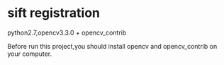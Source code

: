 # sift registration
python2.7,opencv3.3.0 + opencv_contrib

Before run this project,you should install opencv and opencv_contrib on your computer.
